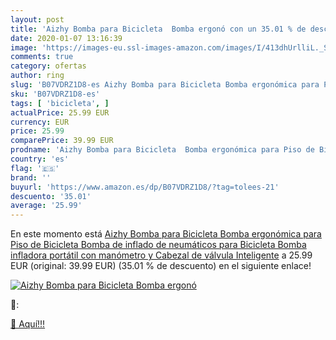 ```yaml
---
layout: post
title: 'Aizhy Bomba para Bicicleta  Bomba ergonó con un 35.01 % de descuento'
date: 2020-01-07 13:16:39
image: 'https://images-eu.ssl-images-amazon.com/images/I/413dhUrlliL._SL400_.jpg'
comments: true
category: ofertas
author: ring
slug: 'B07VDRZ1D8-es Aizhy Bomba para Bicicleta Bomba ergonómica para Piso de...'
sku: 'B07VDRZ1D8-es'
tags: [ 'bicicleta', ]
actualPrice: 25.99 EUR
currency: EUR
price: 25.99
comparePrice: 39.99 EUR
prodname: 'Aizhy Bomba para Bicicleta  Bomba ergonómica para Piso de Bicicleta Bomba de inflado de neumáticos para Bicicleta Bomba infladora portátil con manómetro y Cabezal de válvula Inteligente'
country: 'es'
flag: '🇪🇸'
brand: ''
buyurl: 'https://www.amazon.es/dp/B07VDRZ1D8/?tag=tolees-21'
descuento: '35.01'
average: '25.99'
---
```


En este momento está [Aizhy Bomba para Bicicleta  Bomba ergonómica para Piso de Bicicleta Bomba de inflado de neumáticos para Bicicleta Bomba infladora portátil con manómetro y Cabezal de válvula Inteligente](https://www.amazon.es/dp/B07VDRZ1D8/?tag=tolees-21) a 25.99 EUR (original: 39.99 EUR) (35.01 %  de descuento) en el siguiente enlace!

[![Aizhy Bomba para Bicicleta  Bomba ergonó](https://images-eu.ssl-images-amazon.com/images/I/413dhUrlliL._SL400_.jpg)](https://www.amazon.es/dp/B07VDRZ1D8/?tag=tolees-21)

🔎:


[🛒 Aquí!!!](https://www.amazon.es/dp/B07VDRZ1D8/?tag=tolees-21)
